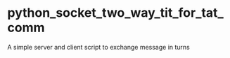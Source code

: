 # python_socket_two_way_tit_for_tat_comm
A simple server and client script to exchange message in turns

